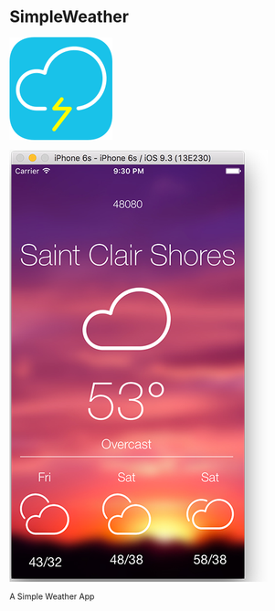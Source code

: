 # SimpleWeather
![alt text](/SimpleWeather/Assets.xcassets/AppIcon.appiconset/Icon-60@3x.png "SimpleWeather Icon")

![alt text](/SimpleWeather/Assets.xcassets/SC.png "SimpleWeather Icon")


A Simple Weather App
